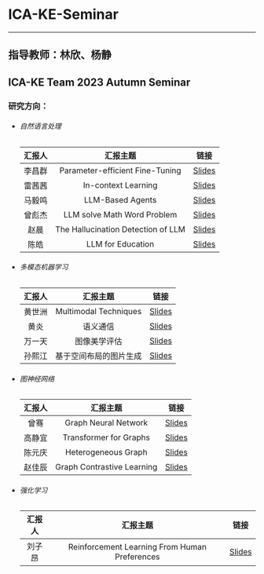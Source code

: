 # ICA-KE-Seminar
------------------------------------------
## 指导教师：林欣、杨静

## ICA-KE Team 2023 Autumn Seminar

### 研究方向：

* ###### 自然语言处理

  |汇报人|汇报主题|链接|
  | :--------: | :----------------------------------: | ------|
  |李昌群|Parameter-efficient Fine-Tuning|[Slides](./ICA-KE20Team20202320Autumn20Seminar/Parameter-efficient%20Fine-Tuning(李昌群).pdf)|
  |雷茜茜|In-context Learning|[Slides](./ICA-KE20Team20202320Autumn20Seminar/In-context%20Learning(雷茜茜).pptx)|
  |马毅鸣|LLM-Based Agents|[Slides](./ICA-KE20Team20202320Autumn20Seminar/ICA-KE20Team20202320Autumn20SeminarLLM-Based%20Agents(马毅鸣).pptx)|
  |曾彪杰|LLM solve Math Word Problem|[Slides](./ICA-KE20Team20202320Autumn20Seminar/ICA-KE20Team20202320Autumn20SeminarLLM%20solve%20Math%20Word%20Problem(曾彪杰).pptx)|
  |赵晨|The Hallucination Detection of LLM|[Slides](./ICA-KE20Team20202320Autumn20Seminar/ICA-KE20Team20202320Autumn20SeminarThe%20Hallucination%20Detection%20of%20LLM(赵晨).pptx)|
  |陈皓|LLM for Education|[Slides](./ICA-KE20Team20202320Autumn20Seminar/LLM%20for%20Education(陈皓).pptx)|
  
* ###### 多模态机器学习

  |汇报人|汇报主题|链接|
  | :--------: | :----------------------: | ------|
  |黄世洲|Multimodal Techniques|[Slides](./ICA-KE20Team20202320Autumn20Seminar/Multimodal%20Techniques(黄世洲).pptx)|
  |黄炎|语义通信|[Slides](./ICA-KE20Team20202320Autumn20Seminar/语义通信(黄炎).pdf)|
  |万一天|图像美学评估|[Slides](./ICA-KE20Team20202320Autumn20Seminar/图像美学评估(万一天).pptx)|
  |孙熙江|基于空间布局的图片生成|[Slides](./ICA-KE20Team20202320Autumn20Seminar/基于空间布局的生成(孙熙江).pptx)|
  
* ###### 图神经网络

  |汇报人|汇报主题|链接|
  | :------: | :--------------------------: | ------|
  |曾骞|Graph Neural Network|[Slides](./ICA-KE20Team20202320Autumn20Seminar/Graph%20Neural%20Network(曾骞).pptx)|
  |高静宜|Transformer for Graphs|[Slides](./ICA-KE20Team20202320Autumn20Seminar/Transformer%20for%20Graphs(高静宜).pptx)|
  |陈元庆|Heterogeneous Graph|[Slides](./ICA-KE20Team20202320Autumn20Seminar/Heterogeneous%20Graph(陈元庆).pptx)|
  |赵佳辰|Graph Contrastive Learning|[Slides](./ICA-KE20Team20202320Autumn20Seminar/Graph%20Contrastive%20Learning(赵佳辰).pdf)|
  
* ###### 强化学习

  |汇报人|汇报主题|链接|
  | :------: | :---------------------------------------------: | ------|
  |刘子昂|Reinforcement Learning From Human Preferences|[Slides](./ICA-KE20Team20202320Autumn20Seminar/Reinforcement%20Learning%20From%20Human%20Preferences(刘子昂).pptx)|

‍
